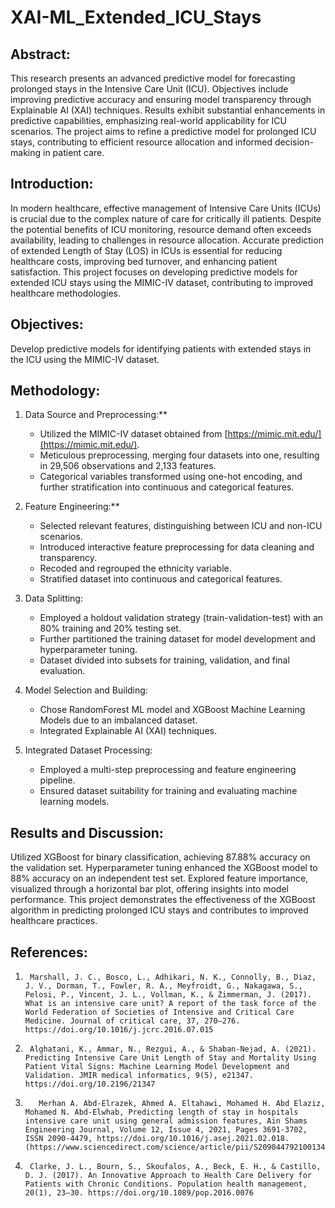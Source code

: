 # XAI-ML_Extended_ICU_Stays

## Abstract:

This research presents an advanced predictive model for forecasting prolonged stays in the Intensive Care Unit (ICU). Objectives include improving predictive accuracy and ensuring model transparency through Explainable AI (XAI) techniques. Results exhibit substantial enhancements in predictive capabilities, emphasizing real-world applicability for ICU scenarios. The project aims to refine a predictive model for prolonged ICU stays, contributing to efficient resource allocation and informed decision-making in patient care.

## Introduction:

In modern healthcare, effective management of Intensive Care Units (ICUs) is crucial due to the complex nature of care for critically ill patients. Despite the potential benefits of ICU monitoring, resource demand often exceeds availability, leading to challenges in resource allocation. Accurate prediction of extended Length of Stay (LOS) in ICUs is essential for reducing healthcare costs, improving bed turnover, and enhancing patient satisfaction. This project focuses on developing predictive models for extended ICU stays using the MIMIC-IV dataset, contributing to improved healthcare methodologies.

## Objectives:

Develop predictive models for identifying patients with extended stays in the ICU using the MIMIC-IV dataset.

## Methodology:

1. Data Source and Preprocessing:**
   - Utilized the MIMIC-IV dataset obtained from [https://mimic.mit.edu/](https://mimic.mit.edu/).
   - Meticulous preprocessing, merging four datasets into one, resulting in 29,506 observations and 2,133 features.
   - Categorical variables transformed using one-hot encoding, and further stratification into continuous and categorical features.

2. Feature Engineering:**
   - Selected relevant features, distinguishing between ICU and non-ICU scenarios.
   - Introduced interactive feature preprocessing for data cleaning and transparency.
   - Recoded and regrouped the ethnicity variable.
   - Stratified dataset into continuous and categorical features.

3. Data Splitting:
   - Employed a holdout validation strategy (train-validation-test) with an 80% training and 20% testing set.
   - Further partitioned the training dataset for model development and hyperparameter tuning.
   - Dataset divided into subsets for training, validation, and final evaluation.

4. Model Selection and Building:
   - Chose RandomForest ML model and XGBoost Machine Learning Models due to an imbalanced dataset.
   - Integrated Explainable AI (XAI) techniques.

5. Integrated Dataset Processing:
   - Employed a multi-step preprocessing and feature engineering pipeline.
   - Ensured dataset suitability for training and evaluating machine learning models.

## Results and Discussion:

Utilized XGBoost for binary classification, achieving 87.88% accuracy on the validation set.
Hyperparameter tuning enhanced the XGBoost model to 88% accuracy on an independent test set.
Explored feature importance, visualized through a horizontal bar plot, offering insights into model performance.
This project demonstrates the effectiveness of the XGBoost algorithm in predicting prolonged ICU stays and contributes to improved healthcare practices.

## References:

1.  	Marshall, J. C., Bosco, L., Adhikari, N. K., Connolly, B., Diaz, J. V., Dorman, T., Fowler, R. A., Meyfroidt, G., Nakagawa, S., Pelosi, P., Vincent, J. L., Vollman, K., & Zimmerman, J. (2017). What is an intensive care unit? A report of the task force of the World Federation of Societies of Intensive and Critical Care Medicine. Journal of critical care, 37, 270–276. https://doi.org/10.1016/j.jcrc.2016.07.015
2.  	Alghatani, K., Ammar, N., Rezgui, A., & Shaban-Nejad, A. (2021). Predicting Intensive Care Unit Length of Stay and Mortality Using Patient Vital Signs: Machine Learning Model Development and Validation. JMIR medical informatics, 9(5), e21347. https://doi.org/10.2196/21347
3.  	  Merhan A. Abd-Elrazek, Ahmed A. Eltahawi, Mohamed H. Abd Elaziz, Mohamed N. Abd-Elwhab, Predicting length of stay in hospitals intensive care unit using general admission features, Ain Shams Engineering Journal, Volume 12, Issue 4, 2021, Pages 3691-3702, ISSN 2090-4479, https://doi.org/10.1016/j.asej.2021.02.018. (https://www.sciencedirect.com/science/article/pii/S2090447921001349)
4.  	Clarke, J. L., Bourn, S., Skoufalos, A., Beck, E. H., & Castillo, D. J. (2017). An Innovative Approach to Health Care Delivery for Patients with Chronic Conditions. Population health management, 20(1), 23–30. https://doi.org/10.1089/pop.2016.0076
